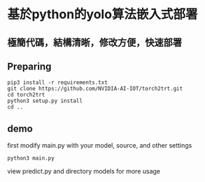 # 基於python的yolo算法嵌入式部署
## 極簡代碼，結構清晰，修改方便，快速部署


## Preparing

```
pip3 install -r requirements.txt
git clone https://github.com/NVIDIA-AI-IOT/torch2trt.git
cd torch2trt
python3 setup.py install
cd ..
```

## demo

first modify main.py with your model, source, and other settings

```
python3 main.py
```
view predict.py and directory models for more usage
